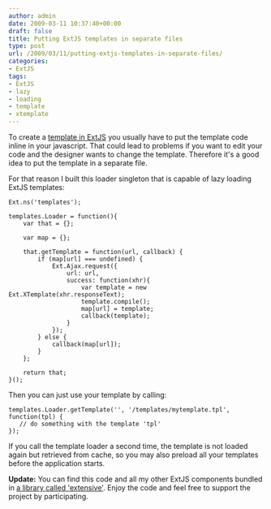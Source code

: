 ```yaml
---
author: admin
date: 2009-03-11 10:37:40+00:00
draft: false
title: Putting ExtJS templates in separate files
type: post
url: /2009/03/11/putting-extjs-templates-in-separate-files/
categories:
- ExtJS
tags:
- ExtJS
- lazy
- loading
- template
- xtemplate
---
```


To create a [template in ExtJS](http://extjs.com/deploy/ext/docs/output/Ext.Template.html) you usually have to put the template code inline in your javascript. 
That could lead to problems if you want to edit your code and the designer wants to change the template. Therefore it's a good idea to put the template in a separate file. 

For that reason I built this loader singleton that is capable of lazy loading ExtJS templates:


    
    
    Ext.ns('templates');
    
    templates.Loader = function(){
    	var that = {};
    	
    	var map = {};
    		
    	that.getTemplate = function(url, callback) {
    		if (map[url] === undefined) {
    			Ext.Ajax.request({
    				url: url,
    				success: function(xhr){
    					var template = new Ext.XTemplate(xhr.responseText);
    					template.compile();
    					map[url] = template;
    					callback(template);
    				}
    			});
    		} else {
    			callback(map[url]);
    		}
    	};
    	
    	return that;
    }();
    



Then you can just use your template by calling:


    
    
    templates.Loader.getTemplate('', '/templates/mytemplate.tpl', function(tpl) {
       // do something with the template 'tpl'
    });
    



If you call the template loader a second time, the template is not loaded again but retrieved from cache, so you may also preload all your templates before the application starts.

**Update:** You can find this code and all my other ExtJS components bundled in [a library called 'extensive'](http://code.google.com/p/extensive/). Enjoy the code and feel free to support the project by participating.
